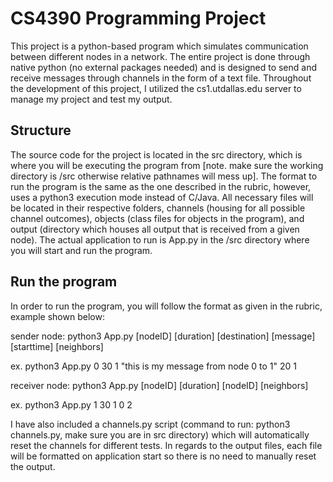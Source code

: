 # CS4390 Programming Project

This project is a python-based program which simulates communication between different nodes in
a network. The entire project is done through native python (no external packages needed) and
is designed to send and receive messages through channels in the form of a text file. Throughout
the development of this project, I utilized the cs1.utdallas.edu server to manage my project and 
test my output. 


## Structure
The source code for the project is located in the src directory, which is where you will be executing 
the program from [note. make sure the working directory is /src otherwise relative pathnames will mess up].
The format to run the program is the same as the one described in the rubric, however, uses a python3 
execution mode instead of C/Java. All necessary files will be located in their respective folders, 
channels (housing for all possible channel outcomes), objects (class files for objects in the program), and
output (directory which houses all output that is received from a given node). The actual application to run is
App.py in the /src directory where you will start and run the program.


## Run the program
In order to run the program, you will follow the format as given in the rubric, example shown below:

sender node: 
python3 App.py [nodeID] [duration] [destination] [message] [starttime] [neighbors]

ex. python3 App.py 0 30 1 "this is my message from node 0 to 1" 20 1

receiver node: 
python3 App.py [nodeID] [duration] [nodeID] [neighbors]

ex. python3 App.py 1 30 1 0 2

I have also included a channels.py script (command to run: python3 channels.py, make sure you are in src directory) which will automatically reset the channels for different tests. In
regards to the output files, each file will be formatted on application start so there is no need to manually reset
the output.




